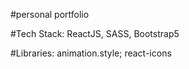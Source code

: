 #personal portfolio

#Tech Stack: ReactJS, SASS, Bootstrap5

#Libraries: animation.style; react-icons
